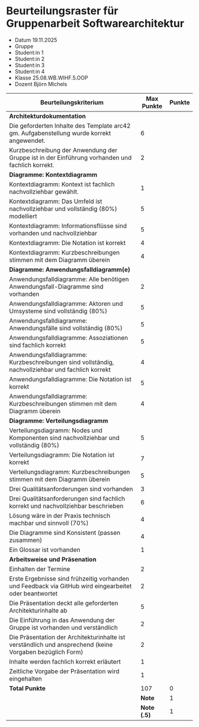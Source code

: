# Beurteilungsraster für Gruppenarbeit Softwarearchitektur		
		
* Datum	19.11.2025
* Gruppe
* Student:in 1
* Student:in 2
* Student:in 3
* Student:in 4
* Klasse	25.08.WB.WIHF.5.OOP
* Dozent	Björn Michels	
		
| Beurteilungskriterium | Max Punkte | Punkte |
| --- | --- |--- |
| **Architekturdokumentation**| | | 	
| Die geforderten Inhalte des Template arc42 gm. Aufgabenstellung wurde korrekt angewendet.|	6	| |
| Kurzbeschreibung der Anwendung der Gruppe ist in der Einführung vorhanden und fachlich korrekt.|	2	| |
| **Diagramme: Kontextdiagramm**		|| |
| Kontextdiagramm: Kontext ist fachlich nachvollziehbar gewählt.|	1	| |
| Kontextdiagramm: Das Umfeld ist nachvollziehbar und vollständig (80%) modelliert	|5	| |
| Kontextdiagramm: Informationsflüsse sind vorhanden und nachvollziehbar	|5	| |
| Kontextdiagramm: Die Notation ist korrekt	|4	| |
| Kontextdiagramm: Kurzbeschreibungen stimmen mit dem Diagramm überein	|4	| |
| **Diagramme: Anwendungsfalldiagramm(e)**		|| |
| Anwendungsfalldiagramme: Alle benötigen Anwendungsfall-Diagramme sind vorhanden	|2	| |
| Anwendungsfalldiagramme: Aktoren und Umsysteme sind vollständig (80%)|5	| |
| Anwendungsfalldiagramme: Anwendungsfälle sind vollständig (80%)	|5	| |
| Anwendungsfalldiagramme: Assoziationen sind fachlich korrekt	|5	| |
| Anwendungsfalldiagramme: Kurzbeschreibungen sind vollständig, nachvollziehbar und fachlich korrekt	|4	| |
| Anwendungsfalldiagramme: Die Notation ist korrekt	|5	| |
| Anwendungsfalldiagramme: Kurzbeschreibungen stimmen mit dem Diagramm überein	|4	| |
| **Diagramme: Verteilungsdiagramm**	|	| |
| Verteilungsdiagramm: Nodes und Komponenten sind nachvollziehbar und vollständig (80%)	|5	| |
| Verteilungsdiagramm: Die Notation ist korrekt	|7	| |
| Verteilungsdiagramm: Kurzbeschreibungen stimmen mit dem Diagramm überein	|5	| |
| Drei Qualitätsanforderungen sind vorhanden	|3	| |
| Drei Qualitätsanforderungen sind fachlich korrekt und nachvollziehbar beschrieben	|6	| |
| Lösung wäre in der Praxis technisch machbar und sinnvoll (70%)	|4	| |
| Die Diagramme sind Konsistent (passen zusammen)	|4	| |
| Ein Glossar ist vorhanden	|1	| |
| **Arbeitsweise und Präsenation**	|	| |
| Einhalten der Termine 	|2	| |
| Erste Ergebnisse sind frühzeitig vorhanden und Feedback via GitHub wird eingearbeitet oder beantwortet	|2	| |
| Die Präsentation deckt alle geforderten Architekturinhalte ab	|5	| |
| Die Einführung in das Anwendung der Gruppe ist vorhanden und verständlich	|2	| |
| Die Präsentation der Architekturinhalte ist verständlich und ansprechend (keine Vorgaben bezüglich Form)	|2	| |
| Inhalte werden fachlich korrekt erläutert	|1	| |
| Zeitliche Vorgabe der Präsentation wird eingehalten	|1	| |
| **Total Punkte** |	107	|0
| 	|**Note**	|1|
| 	|**Note (.5)**	|1|
